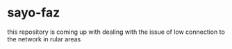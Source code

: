 # sayo-faz
this repository is coming up with dealing with the issue of low connection to the network in rular areas

